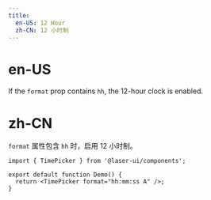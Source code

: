 ```yaml
---
title:
  en-US: 12 Hour
  zh-CN: 12 小时制
---
```


# en-US

If the `format` prop contains `hh`, the 12-hour clock is enabled.

# zh-CN

`format` 属性包含 `hh` 时，启用 12 小时制。

```tsx
import { TimePicker } from '@laser-ui/components';

export default function Demo() {
  return <TimePicker format="hh:mm:ss A" />;
}
```
